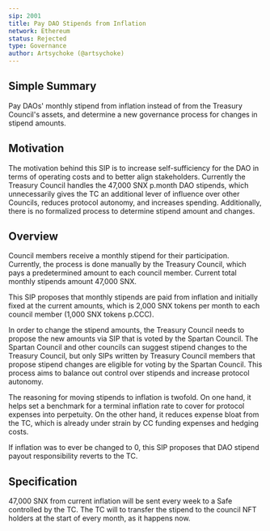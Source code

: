 ```yaml
---
sip: 2001
title: Pay DAO Stipends from Inflation
network: Ethereum
status: Rejected
type: Governance
author: Artsychoke (@artsychoke)
---
```


## Simple Summary

Pay DAOs' monthly stipend from inflation instead of from the Treasury Council's assets, and determine a new governance process for changes in stipend amounts.

## Motivation

The motivation behind this SIP is to increase self-sufficiency for the DAO in terms of operating costs and to better align stakeholders.
Currently the Treasury Council handles the 47,000 SNX p.month DAO stipends, which unnecessarily gives the TC an additional lever of influence over other Councils, reduces protocol autonomy, and increases spending.
Additionally, there is no formalized process to determine stipend amount and changes.

## Overview

Council members receive a monthly stipend for their participation. Currently, the process is done manually by the Treasury Council, which pays a predetermined amount to each council member. Current total monthly stipends amount 47,000 SNX.

This SIP proposes that monthly stipends are paid from inflation and initially fixed at the current amounts, which is 2,000 SNX tokens per month to each council member (1,000 SNX tokens p.CCC).


In order to change the stipend amounts, the Treasury Council needs to propose the new amounts via SIP that is voted by the Spartan Council. The Spartan Council and other councils can suggest stipend changes to the Treasury Council, but only SIPs written by Treasury Council members that propose stipend changes are eligible for voting by the Spartan Council. This process aims to balance out control over stipends and increase protocol autonomy.

The reasoning for moving stipends to inflation is twofold. On one hand, it helps set a benchmark for a terminal inflation rate to cover for protocol expenses into perpetuity. On the other hand, it reduces expense bloat from the TC, which is already under strain by CC funding expenses and hedging costs.

If inflation was to ever be changed to 0, this SIP proposes that DAO stipend payout responsibility reverts to the TC.


## Specification

47,000 SNX from current inflation will be sent every week to a Safe controlled by the TC. The TC will  to transfer the stipend to the council NFT holders at the start of every month, as it happens now.  
